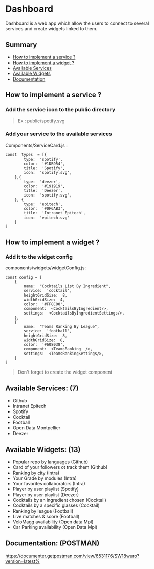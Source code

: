 # Dashboard
Dashboard is a web app which allow the users to connect to several services and create widgets linked to them.

## Summary

 - [How to implement a service ?](#service)
 - [How to implement a widget ?](#widget)
 - [Available Services](#services)
 - [Available Widgets](#widgets)
 - [Documentation](#documentation)

## <a name="service"></a>How to implement a service ?

### Add the service icon to the public directory

> Ex : public/spotify.svg

### Add your service to the available services

Components/ServiceCard.js :

    const  types  = [{
			type:  'spotify',
			color:  '#1DB954',
			title:  'Spotify',
			icon:  'spotify.svg',
		},{
			type:  'deezer',
			color:  '#191919',
			title:  'Deezer',
			icon:  'spotify.svg',
		}, {
			type:  'epitech',
			color:  '#0F6AB3',
			title:  'Intranet Epitech',
			icon:  'epitech.svg'
		}
	]

## <a name="widget"></a>How to implement a widget ?

### Add it to the widget config

components/widgets/widgetConfig.js:

	const config = [
		{
			name:  "Cocktails List By Ingredient",
			service:  'cocktail',
			heightGridSize:  8,
			widthGridSize:  4,
			color:  '#FF8C00',
			component:  <CocktailsByIngredient/>,
			settings:  <CocktailsByIngredientSettings/>,
		},
		{
			name:  "Teams Ranking By League",
			service:  'football',
			heightGridSize:  8,
			widthGridSize:  8,
			color:  '#608038',
			component:  <TeamsRanking  />,
			settings:  <TeamsRankingSettings/>,
		}
	]
 > Don't forget to create the widget component

## <a name="services"></a>Available Services: (7)

- Github
- Intranet Epitech
- Spotify
- Cocktail
- Football
- Open Data Montpellier
- Deezer

## <a name="widgets"></a>Available Widgets: (13)

- Popular repo by languages (Github)
- Card of your followers ot track them (Github)
- Ranking by city (Intra)
- Your Grade by modules (Intra)
- Your favorites collaborators (Intra)
- Player by user playlist (Spotify)
- Player by user playlist (Deezer)
- Cocktails by an ingredient chosen (Cocktail)
- Cocktails by a specific glasses (Cocktail)
- Ranking by league (Football)
- Live matches & score (Football)
- VeloMagg availability (Open data Mpl)
- Car Parking availability (Open Data Mpl)

## <a name="documentation"></a>Documentation: (POSTMAN)

https://documenter.getpostman.com/view/6531176/SW18wuro?version=latest%
